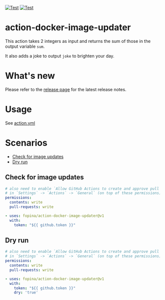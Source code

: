 [![Test](https://github.com/fopina/action-docker-image-updater/actions/workflows/test.yml/badge.svg)](https://github.com/fopina/action-docker-image-updater/actions/workflows/test.yml)
[![Test](https://github.com/fopina/action-docker-image-updater/actions/workflows/publish-image.yml/badge.svg)](https://github.com/fopina/action-docker-image-updater/actions/workflows/publish-image.yml)

# action-docker-image-updater

This action takes 2 integers as input and returns the sum of those in the output variable `sum`.

It also adds a joke to output `joke` to brighten your day.

# What's new

Please refer to the [release page](https://github.com/fopina/action-docker-image-updater/releases/latest) for the latest release notes.

# Usage

See [action.yml](action.yml)

# Scenarios

- [Check for image updates](#check-for-image-updates)
- [Dry run](#dry-run)

## Check for image updates

```yaml
# also need to enable `Allow GitHub Actions to create and approve pull requests`
# in `Settings` -> `Actions` -> `General` (on top of these permissions)
permissions:
  contents: write
  pull-requests: write

- uses: fopina/action-docker-image-updater@v1
  with:
    token: "${{ github.token }}"
```

## Dry run

```yaml
# also need to enable `Allow GitHub Actions to create and approve pull requests`
# in `Settings` -> `Actions` -> `General` (on top of these permissions)
permissions:
  contents: write
  pull-requests: write

- uses: fopina/action-docker-image-updater@v1
  with:
    token: "${{ github.token }}"
    dry: 'true'
```
